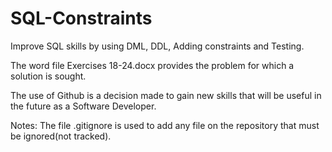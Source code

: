 # SQL-Constraints
Improve SQL skills by using DML, DDL, Adding constraints and Testing.

The word file Exercises 18-24.docx provides the problem for which a solution is sought.

The use of Github is a decision made to gain new skills that will be useful in the future as a Software Developer.

Notes: The file .gitignore is used to add any file on the repository that must be ignored(not tracked).
